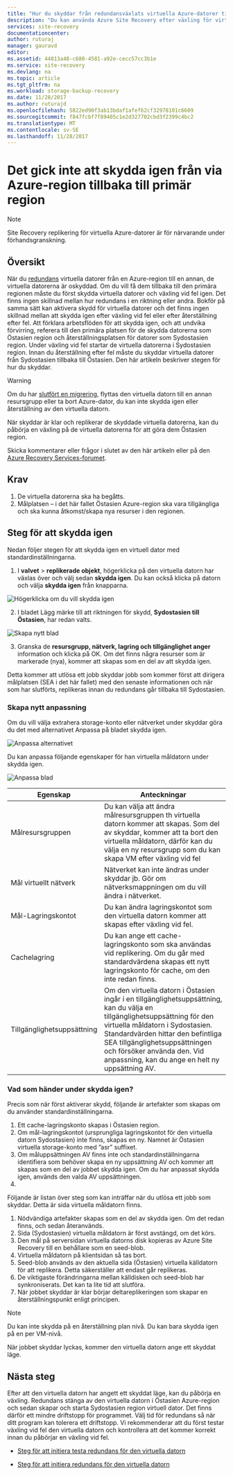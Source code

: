 ```yaml
---
title: "Hur du skyddar från redundansväxlats virtuella Azure-datorer till Azure-region som primär | Microsoft Docs"
description: "Du kan använda Azure Site Recovery efter växling för virtuella datorer från en Azure-region till en annan, för att skydda datorer i omvänd riktning. Lär dig stegen om du vill skydda igen innan en växling vid fel igen."
services: site-recovery
documentationcenter: 
author: ruturaj
manager: gauravd
editor: 
ms.assetid: 44813a48-c680-4581-a92e-cecc57cc3b1e
ms.service: site-recovery
ms.devlang: na
ms.topic: article
ms.tgt_pltfrm: na
ms.workload: storage-backup-recovery
ms.date: 11/28/2017
ms.author: ruturajd
ms.openlocfilehash: 5822ed90f3ab13bdaf1afef62cf32978101c6609
ms.sourcegitcommit: f847fcbf7f89405c1e2d327702cbd3f2399c4bc2
ms.translationtype: MT
ms.contentlocale: sv-SE
ms.lasthandoff: 11/28/2017
---
```

# <a name="reprotect-from-failed-over-azure-region-back-to-primary-region"></a>Det gick inte att skydda igen från via Azure-region tillbaka till primär region



>[!NOTE]
>
> Site Recovery replikering för virtuella Azure-datorer är för närvarande under förhandsgranskning.


## <a name="overview"></a>Översikt
När du [redundans](site-recovery-failover.md) virtuella datorer från en Azure-region till en annan, de virtuella datorerna är oskyddad. Om du vill få dem tillbaka till den primära regionen måste du först skydda virtuella datorer och växling vid fel igen. Det finns ingen skillnad mellan hur redundans i en riktning eller andra. Bokför på samma sätt kan aktivera skydd för virtuella datorer och det finns ingen skillnad mellan att skydda igen efter växling vid fel eller efter återställning efter fel.
Att förklara arbetsflöden för att skydda igen, och att undvika förvirring, referera till den primära platsen för de skydda datorerna som Östasien region och återställningsplatsen för datorer som Sydostasien region. Under växling vid fel startar de virtuella datorerna i Sydostasien region. Innan du återställning efter fel måste du skyddar virtuella datorer från Sydostasien tillbaka till Östasien. Den här artikeln beskriver stegen för hur du skyddar.

> [!WARNING]
> Om du har [slutfört en migrering](site-recovery-migrate-to-azure.md#what-do-we-mean-by-migration), flyttas den virtuella datorn till en annan resursgrupp eller ta bort Azure-dator, du kan inte skydda igen eller återställning av den virtuella datorn.

När skyddar är klar och replikerar de skyddade virtuella datorerna, kan du påbörja en växling på de virtuella datorerna för att göra dem Östasien region.

Skicka kommentarer eller frågor i slutet av den här artikeln eller på den [Azure Recovery Services-forumet](https://social.msdn.microsoft.com/forums/azure/home?forum=hypervrecovmgr).

## <a name="prerequisites"></a>Krav
1. De virtuella datorerna ska ha begåtts.
2. Målplatsen – i det här fallet Östasien Azure-region ska vara tillgängliga och ska kunna åtkomst/skapa nya resurser i den regionen.

## <a name="steps-to-reprotect"></a>Steg för att skydda igen

Nedan följer stegen för att skydda igen en virtuell dator med standardinställningarna.

1. I **valvet** > **replikerade objekt**, högerklicka på den virtuella datorn har växlas över och välj sedan **skydda igen**. Du kan också klicka på datorn och välja **skydda igen** från knapparna.

![Högerklicka om du vill skydda igen](./media/site-recovery-how-to-reprotect-azure-to-azure/reprotect.png)

2. I bladet Lägg märke till att riktningen för skydd, **Sydostasien till Östasien**, har redan valts.

![Skapa nytt blad](./media/site-recovery-how-to-reprotect-azure-to-azure/reprotectblade.png)

3. Granska de **resursgrupp, nätverk, lagring och tillgänglighet anger** information och klicka på OK. Om det finns några resurser som är markerade (nya), kommer att skapas som en del av att skydda igen.

Detta kommer att utlösa ett jobb skyddar jobb som kommer först att dirigera målplatsen (SEA i det här fallet) med den senaste informationen och när som har slutförts, replikeras innan du redundans går tillbaka till Sydostasien.

### <a name="reprotect-customization"></a>Skapa nytt anpassning
Om du vill välja extrahera storage-konto eller nätverket under skyddar göra du det med alternativet Anpassa på bladet skydda igen.

![Anpassa alternativet](./media/site-recovery-how-to-reprotect-azure-to-azure/customize.png)

Du kan anpassa följande egenskaper för han virtuella måldatorn under skydda igen.

![Anpassa blad](./media/site-recovery-how-to-reprotect-azure-to-azure/customizeblade.png)

|Egenskap |Anteckningar  |
|---------|---------|
|Målresursgruppen     | Du kan välja att ändra målresursgruppen th virtuella datorn kommer att skapas. Som del av skyddar, kommer att ta bort den virtuella måldatorn, därför kan du välja en ny resursgrupp som du kan skapa VM efter växling vid fel         |
|Mål virtuellt nätverk     | Nätverket kan inte ändras under skyddar jb. Gör om nätverksmappningen om du vill ändra i nätverket.         |
|Mål-Lagringskontot     | Du kan ändra lagringskontot som den virtuella datorn kommer att skapas efter växling vid fel.         |
|Cachelagring     | Du kan ange ett cache-lagringskonto som ska användas vid replikering. Om du går med standardvärdena skapas ett nytt lagringskonto för cache, om den inte redan finns.         |
|Tillgänglighetsuppsättning     |Om den virtuella datorn i Östasien ingår i en tillgänglighetsuppsättning, kan du välja en tillgänglighetsuppsättning för den virtuella måldatorn i Sydostasien. Standardvärden hittar den befintliga SEA tillgänglighetsuppsättningen och försöker använda den. Vid anpassning, kan du ange en helt ny uppsättning AV.         |


### <a name="what-happens-during-reprotect"></a>Vad som händer under skydda igen?

Precis som när först aktiverar skydd, följande är artefakter som skapas om du använder standardinställningarna.
1. Ett cache-lagringskonto skapas i Östasien region.
2. Om mål-lagringskontot (ursprungliga lagringskontot för den virtuella datorn Sydostasien) inte finns, skapas en ny. Namnet är Östasien virtuella storage-konto med ”asr” suffixet.
3. Om måluppsättningen AV finns inte och standardinställningarna identifiera som behöver skapa en ny uppsättning AV och kommer att skapas som en del av jobbet skydda igen. Om du har anpassat skydda igen, används den valda AV uppsättningen.
4.

Följande är listan över steg som kan inträffar när du utlösa ett jobb som skyddar. Detta är sida virtuella måldatorn finns.

1. Nödvändiga artefakter skapas som en del av skydda igen. Om det redan finns, och sedan återanvänds.
2. Sida (Sydostasien) virtuella måldatorn är först avstängd, om det körs.
3. Den mål på serversidan virtuella datorns disk kopieras av Azure Site Recovery till en behållare som en seed-blob.
4. Virtuella måldatorn på klientsidan så tas bort.
5. Seed-blob används av den aktuella sida (Östasien) virtuella källdatorn för att replikera. Detta säkerställer att endast går replikeras.
6. De viktigaste förändringarna mellan källdisken och seed-blob har synkroniserats. Det kan ta lite tid att slutföra.
7. När jobbet skyddar är klar börjar deltareplikeringen som skapar en återställningspunkt enligt principen.

> [!NOTE]
> Du kan inte skydda på en återställning plan nivå. Du kan bara skydda igen på en per VM-nivå.

När jobbet skyddar lyckas, kommer den virtuella datorn ange ett skyddat läge.

## <a name="next-steps"></a>Nästa steg

Efter att den virtuella datorn har angett ett skyddat läge, kan du påbörja en växling. Redundans stänga av den virtuella datorn i Östasien Azure-region och sedan skapar och starta Sydostasien region virtuell dator. Det finns därför ett mindre driftstopp för programmet. Välj tid för redundans så när ditt program kan tolerera ett driftstopp. Vi rekommenderar att du först testar växling vid fel den virtuella datorn och kontrollera att det kommer korrekt innan du påbörjar en växling vid fel.

-   [Steg för att initiera testa redundans för den virtuella datorn](site-recovery-test-failover-to-azure.md)

-   [Steg för att initiera redundans för den virtuella datorn](site-recovery-failover.md)
